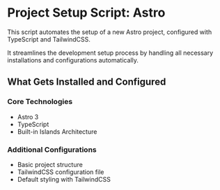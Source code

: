 # Project Setup Script: Astro

This script automates the setup of a new Astro project, configured with TypeScript and TailwindCSS.

It streamlines the development setup process by handling all necessary installations and configurations automatically.

## What Gets Installed and Configured

### Core Technologies
- Astro 3
- TypeScript
- Built-in Islands Architecture

### Additional Configurations
- Basic project structure
- TailwindCSS configuration file
- Default styling with TailwindCSS

